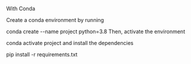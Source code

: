 With Conda

Create a conda environment by running

conda create --name project python=3.8
Then, activate the environment

conda activate project
and install the dependencies

pip install -r requirements.txt
